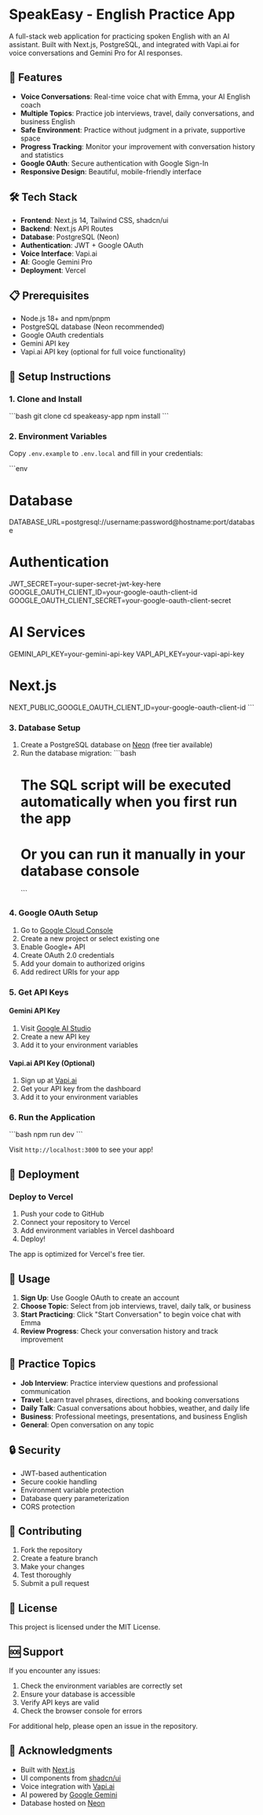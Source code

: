 # SpeakEasy - English Practice App

A full-stack web application for practicing spoken English with an AI assistant. Built with Next.js, PostgreSQL, and integrated with Vapi.ai for voice conversations and Gemini Pro for AI responses.

## 🚀 Features

- **Voice Conversations**: Real-time voice chat with Emma, your AI English coach
- **Multiple Topics**: Practice job interviews, travel, daily conversations, and business English
- **Safe Environment**: Practice without judgment in a private, supportive space
- **Progress Tracking**: Monitor your improvement with conversation history and statistics
- **Google OAuth**: Secure authentication with Google Sign-In
- **Responsive Design**: Beautiful, mobile-friendly interface

## 🛠️ Tech Stack

- **Frontend**: Next.js 14, Tailwind CSS, shadcn/ui
- **Backend**: Next.js API Routes
- **Database**: PostgreSQL (Neon)
- **Authentication**: JWT + Google OAuth
- **Voice Interface**: Vapi.ai
- **AI**: Google Gemini Pro
- **Deployment**: Vercel

## 📋 Prerequisites

- Node.js 18+ and npm/pnpm
- PostgreSQL database (Neon recommended)
- Google OAuth credentials
- Gemini API key
- Vapi.ai API key (optional for full voice functionality)

## 🔧 Setup Instructions

### 1. Clone and Install

\`\`\`bash
git clone <repository-url>
cd speakeasy-app
npm install
\`\`\`

### 2. Environment Variables

Copy `.env.example` to `.env.local` and fill in your credentials:

\`\`\`env
# Database
DATABASE_URL=postgresql://username:password@hostname:port/database

# Authentication
JWT_SECRET=your-super-secret-jwt-key-here
GOOGLE_OAUTH_CLIENT_ID=your-google-oauth-client-id
GOOGLE_OAUTH_CLIENT_SECRET=your-google-oauth-client-secret

# AI Services
GEMINI_API_KEY=your-gemini-api-key
VAPI_API_KEY=your-vapi-api-key

# Next.js
NEXT_PUBLIC_GOOGLE_OAUTH_CLIENT_ID=your-google-oauth-client-id
\`\`\`

### 3. Database Setup

1. Create a PostgreSQL database on [Neon](https://neon.tech) (free tier available)
2. Run the database migration:
   \`\`\`bash
   # The SQL script will be executed automatically when you first run the app
   # Or you can run it manually in your database console
   \`\`\`

### 4. Google OAuth Setup

1. Go to [Google Cloud Console](https://console.cloud.google.com)
2. Create a new project or select existing one
3. Enable Google+ API
4. Create OAuth 2.0 credentials
5. Add your domain to authorized origins
6. Add redirect URIs for your app

### 5. Get API Keys

#### Gemini API Key
1. Visit [Google AI Studio](https://makersuite.google.com/app/apikey)
2. Create a new API key
3. Add it to your environment variables

#### Vapi.ai API Key (Optional)
1. Sign up at [Vapi.ai](https://vapi.ai)
2. Get your API key from the dashboard
3. Add it to your environment variables

### 6. Run the Application

\`\`\`bash
npm run dev
\`\`\`

Visit `http://localhost:3000` to see your app!

## 🚀 Deployment

### Deploy to Vercel

1. Push your code to GitHub
2. Connect your repository to Vercel
3. Add environment variables in Vercel dashboard
4. Deploy!

The app is optimized for Vercel's free tier.

## 📱 Usage

1. **Sign Up**: Use Google OAuth to create an account
2. **Choose Topic**: Select from job interviews, travel, daily talk, or business
3. **Start Practicing**: Click "Start Conversation" to begin voice chat with Emma
4. **Review Progress**: Check your conversation history and track improvement

## 🎯 Practice Topics

- **Job Interview**: Practice interview questions and professional communication
- **Travel**: Learn travel phrases, directions, and booking conversations  
- **Daily Talk**: Casual conversations about hobbies, weather, and daily life
- **Business**: Professional meetings, presentations, and business English
- **General**: Open conversation on any topic

## 🔒 Security

- JWT-based authentication
- Secure cookie handling
- Environment variable protection
- Database query parameterization
- CORS protection

## 🤝 Contributing

1. Fork the repository
2. Create a feature branch
3. Make your changes
4. Test thoroughly
5. Submit a pull request

## 📄 License

This project is licensed under the MIT License.

## 🆘 Support

If you encounter any issues:

1. Check the environment variables are correctly set
2. Ensure your database is accessible
3. Verify API keys are valid
4. Check the browser console for errors

For additional help, please open an issue in the repository.

## 🎉 Acknowledgments

- Built with [Next.js](https://nextjs.org)
- UI components from [shadcn/ui](https://ui.shadcn.com)
- Voice integration with [Vapi.ai](https://vapi.ai)
- AI powered by [Google Gemini](https://ai.google.dev)
- Database hosted on [Neon](https://neon.tech)
